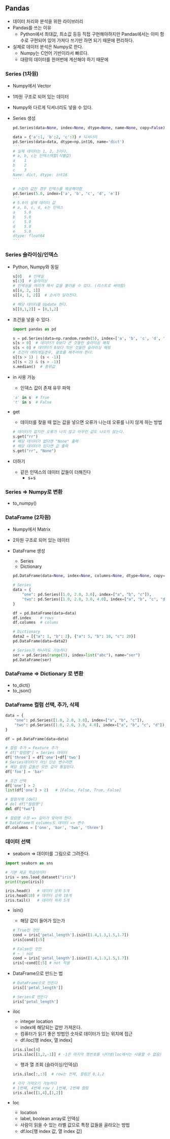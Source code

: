 ## Pandas

- 데이터 처리와 분석을 위한 라이브러리
- Pandas를 쓰는 이유
    - Python에서 최대값, 최소값 등등 직접 구현해야하지만 Pandas에서는 이미 함수로 구현되어 있어 가져다 쓰기만 하면 되기 때문에 편리하다.
- 실제로 데이터 분석은 Numpy로 한다.
    - Numpy는 C언어 기반이라서 빠르다.
    - 대량의 데이터를 한꺼번에 계산해야 하기 때문에

### Series (1차원)

- Numpy에서 Vector
- 1차원 구조로 되어 있는 데이터
- Numpy와 다르게 딕셔너리도 넣을 수 있다.
- Series 생성
    
    ```python
    pd.Series(data=None, index=None, dtype=None, name=None, copy=False)
    ```
    
    ```python
    data = {'a':1, 'b':2, 'c':3} # 딕셔너리
    pd.Series(data=data, dtype=np.int16, name='dict')
    '''
    # 실제 데이터는 1, 2, 3이다.
    # a, b, c는 인덱스역할(식별값)
    a    1
    b    2
    c    3
    Name: dict, dtype: int16
    '''
    
    # 스칼라 값인 경우 인덱스를 제공해야함
    pd.Series(5.0, index=['a', 'b', 'c', 'd', 'e'])
    '''
    # 5.0이 실제 데이터 값
    # a, b, c, d, e는 인덱스
    a    5.0
    b    5.0
    c    5.0
    d    5.0
    e    5.0
    dtype: float64
    '''
    ```
    

### Series 슬라이싱/인덱스

- Python, Numpy와 동일
    
    ```python
    s[0]   # 인덱실
    s[:3]  # 슬라이싱
    # 인덱싱을 여러개 해서 값을 불러올 수 있다. (리스트로 써야함)
    s[[4, 2, 1]]
    s[[4, 1, 2]]  # 순서가 달라진다.
    
    # 해당 데이터를 Update 한다.
    s[[0,1,2]] = [0,1,2]
    ```
    
- 조건을 넣을 수 있다.
    
    ```python
    import pandas as pd
    
    s = pd.Series(data=np.random.randn(5), index=['a', 'b', 'c', 'd', 'e'])
    s[s > 0]  # 데이터가 0보다 큰 것들만 슬라이싱 해줘
    s[s < 0] # 데이터가 0보다 작은 것들만 슬라이싱 해줘
    # 조건이 여러개일경우, 괄호를 해주어야 한다.
    s[(s > 1) | (s < -1)]
    s[(s < 2) & (s > -1)]
    s.median()  # 중위값
    ```
    
- in 사용 가능
    - 인덱스 값이 존재 유무 파악
    
    ```python
    'a' in s  # True
    't' in s  # False
    ```
    
- get
    - 데이터를 찾을 때 없는 값을 넣으면 오류가 나는데 오류를 나지 않게 하는 방법
    
    ```python
    # 데이터가 없지만 오류가 나지 않고 아무런 값도 나오지 않는다.
    s.get("rr")
    # 해당 데이터가 없다면 "None" 출력
    # 해당 데이터가 있다면 값 출력
    s.get("rr", "None")
    ```
    
- 더하기
    - 같은 인덱스의 데이터 값들이 더해진다
        - s+s

### Series ⇒ Numpy로 변환

- to_numpy()

### DataFrame (2차원)

- Numpy에서 Matrix
- 2차원 구조로 되어 있는 데이터
- DataFrame 생성
    - Series
    - Dictionary
    
    ```python
    pd.DataFrame(data=None, index=None, columns=None, dtype=None, copy=None)
    ```
    
    ```python
    # Series
    data = {
        "one": pd.Series([1.0, 2.0, 3.0], index=["a", "b", "c"]),
        "two": pd.Series([1.0, 2.0, 3.0, 4.0], index=["a", "b", "c", "d"]),
    }
    
    df = pd.DataFrame(data=data)
    df.index    # rows
    df.columns  # colums
    
    # Dictionary
    data2 = [{"a": 1, "b": 2}, {"a": 5, "b": 10, "c": 20}]
    pd.DataFrame(data=data2)
    
    # Series가 하나라도 가능하다
    ser = pd.Series(range(3), index=list("abc"), name="ser")
    pd.DataFrame(ser)
    ```
    

### DataFrame ⇒ Dictionary 로 변환

- to_dict()
- to_json()

### DataFrame 컬럼 선택, 추가, 삭제

```python
data = {
    "one": pd.Series([1.0, 2.0, 3.0], index=["a", "b", "c"]),
    "two": pd.Series([1.0, 2.0, 3.0, 4.0], index=["a", "b", "c", "d"]),
}

df = pd.DataFrame(data=data)

# 컬럼 추가 = Feature 추가
# df["컬럼명"] = Series 데이터
df['three'] = df['one']+df['two']
# Series데이터가 아닌 단순 변수라면
# 해당 컬럼 값들은 모든 값이 통일된다.
df['foo'] = 'bar'

# 조건 선택
df['one'] > 2
list(df['one'] > 2)   # [False, False, True, False]

# 컬럼삭제 (del)
# del df["컬럼명"]
del df["two"]

# 컬럼명 수정 => 길이가 맞아야 한다.
# DataFrame의 columns도 데이터 => 변수
df.columns = ['one', 'bar', 'two', 'three']
```

### 데이터 선택

- seaborn ⇒ 데이터를 그림으로 그려준다.

```python
import seaborn as sns

# 기본 제공 학습데이터
iris = sns.load_dataset("iris")
print(type(iris))

iris.head()   # 데이터 상위 5개
iris.head(10) # 데이터 상위 10개
iris.tail()   # 데이터 하위 5개
```

- isin()
    - 해당 값이 들어가 있는가
    
    ```python
    # True인 것만
    cond = iris['petal_length'].isin([1.4,1.3,1.5,1.7])
    iris[cond][:5]
    
    # False인 것만
    # ~ : not
    cond = iris['petal_length'].isin([1.4,1.3,1.5,1.7])
    iris[~cond][:5] # not 적용
    ```
    
- DataFrame으로 만드는 법
    
    ```python
    # DataFrame으로 만든다
    iris[['petal_length']]
    
    # Series로 만든다
    iris['petal_length']
    ```
    
- iloc
    - integer location
    - index에 해당되는 값만 가져온다.
    - 컴퓨터가 읽기 좋은 방법인 숫자로 데이터가 있는 위치에 접근
    - df.iloc[행 index, 열 index]
    
    ```python
    iris.iloc[4]
    iris.iloc[[1,2,-1]] # -1은 마지막 행번호를 나타냄(loc에서는 사용할 수 없음)
    ```
    
    - 행과 열 조회 (슬라이싱/인덱싱)
    
    ```python
    iris.iloc[:,:3]  # row는 전체, 컬럼은 0,1,2
    
    # 각각 가져오기 가능하다
    # 1번째, 4번째 row / 1번째, 2번째 컬럼
    iris.iloc[[1,4],[1,2]]
    ```
    
- loc
  - location
  - label, boolean array로 인덱싱
  - 사람이 읽을 수 있는 라벨 값으로 특정 값들을 골라오는 방법
  - df.loc[행 index 값, 열 index 값]
